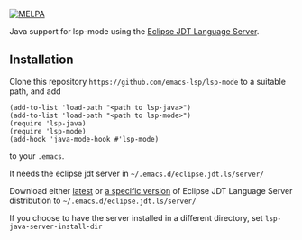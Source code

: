 [![MELPA](https://melpa.org/packages/lsp-java-badge.svg)](https://melpa.org/#/lsp-java)

Java support for lsp-mode using the [Eclipse JDT Language Server](https://projects.eclipse.org/projects/eclipse.jdt.ls).

## Installation
Clone this repository `https://github.com/emacs-lsp/lsp-mode` to a suitable path, and add
```emacs-lisp
(add-to-list 'load-path "<path to lsp-java>")
(add-to-list 'load-path "<path to lsp-mode>")
(require 'lsp-java)
(require 'lsp-mode)
(add-hook 'java-mode-hook #'lsp-mode)
```
to your `.emacs`.

It needs the eclipse jdt server in `~/.emacs.d/eclipse.jdt.ls/server/`

Download either [latest](http://download.eclipse.org/jdtls/snapshots/jdt-language-server-latest.tar.gz) or [a specific version](http://download.eclipse.org/jdtls/snapshots/?d) of Eclipse JDT Language Server distribution to `~/.emacs.d/eclipse.jdt.ls/server/`

If you choose to have the server installed in a different directory, set `lsp-java-server-install-dir`
